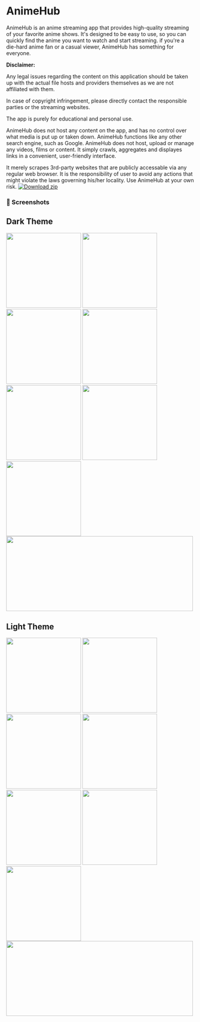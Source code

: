 # AnimeHub

AnimeHub is an anime streaming app that provides high-quality streaming of your favorite anime shows.
It's designed to be easy to use, so you can quickly find the anime you want to watch and start
streaming. if you're a die-hard anime fan or a casual
viewer, AnimeHub has something for everyone.

**Disclaimer:**

Any legal issues regarding the content on this application should be taken up with the actual file
hosts and providers themselves as we are not affiliated with them.

In case of copyright infringement, please directly contact the responsible parties or the streaming
websites.

The app is purely for educational and personal use.

AnimeHub does not host any content on the app, and has no control over what media is put up or taken
down. AnimeHub functions like any other search engine, such as Google. AnimeHub does not host, upload
or manage any videos, films or content. It simply crawls, aggregates and displayes links in a
convenient, user-friendly interface.

It merely scrapes 3rd-party websites that are publicly accessable via any regular web browser. It is
the responsibility of user to avoid any actions that might violate the laws governing his/her
locality. Use AnimeHub at your own risk.
[![Download zip](https://custom-icon-badges.demolab.com/badge/-Download-blue?style=for-the-badge&logo=download&logoColor=white "Download zip")](https://github.com/prabhat-kushwaha/AnimeHub/blob/main/apk/AnimeHub.apk)




### 📱 Screenshots
## Dark Theme
[<img src="screenshot/dark_9.jpg" width="200"/>](screenshot/dark_9.jpg)
[<img src="screenshot/dark_2.jpg" width="200"/>](screenshot/dark_2.jpg)
[<img src="screenshot/dark_5.jpg" width="200"/>](screenshot/dark_5.jpg)
[<img src="screenshot/dark_4.jpg" width="200"/>](screenshot/dark_4.jpg)
[<img src="screenshot/dark_3.jpg" width="200"/>](screenshot/dark_3.jpg)
[<img src="screenshot/dark_6.jpg" width="200"/>](screenshot/dark_6.jpg)
[<img src="screenshot/dark_7.jpg" width="200"/>](screenshot/dark_7.jpg)
[<img src="screenshot/dark_1.jpg" width="500" height="200"/>](screenshot/dark_1.jpg)

## Light Theme
[<img src="screenshot/light_8.jpg" width="200"/>](screenshot/light_8.jpg)
[<img src="screenshot/light_5.jpg" width="200"/>](screenshot/light_5.jpg)
[<img src="screenshot/light_4.jpg" width="200"/>](screenshot/light_4.jpg)
[<img src="screenshot/light_3.jpg" width="200"/>](screenshot/light_3.jpg)
[<img src="screenshot/light_2.jpg" width="200"/>](screenshot/light_2.jpg)
[<img src="screenshot/light_6.jpg" width="200"/>](screenshot/light_6.jpg)
[<img src="screenshot/light_7.jpg" width="200"/>](screenshot/light_7.jpg)
[<img src="screenshot/light_1.jpg" width="500" height="200"/>](screenshot/light_1.jpg)




